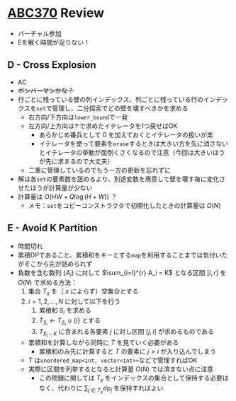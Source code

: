 # [ABC370](https://atcoder.jp/contests/abc370) Review
- バーチャル参加
- Eを解く時間が足りない！

## D - Cross Explosion
- AC
- ~~ボンバーマンかな？~~
- 行ごとに残っている壁の列インデックス、列ごとに残っている行のインデックスを`set`で管理し、二分探索でどの壁を壊すべきかを求める
  - 右方向/下方向は`lower_bound`で一発
  - 左方向/上方向は↑で求めたイテレータを1つ戻せばOK
    - あらかじめ番兵として $0$ を加えておくとイテレータの扱いが楽
    - イテレータを使って要素を`erase`するときは大きい方を先に消さないとイテレータの挙動が面倒くさくなるので注意（今回は大きいほうが先に求まるので大丈夫）
  - 二重に管理しているのでもう一方の更新を忘れずに
- 解は各`set`の要素数を舐めるより、別途変数を用意して壁を壊す毎に変化させたほうが計算量が少ない
- 計算量は $O(HW + Q \log (H + W))$ ？
  - メモ：`set`をコピーコンストラクタで初期化したときの計算量は $O(N)$

## E - Avoid K Partition
- 時間切れ
- 累積DPであること、累積和をキーとする`map`を利用することまでは気付いたがそこから先が詰められず
- 負数を含む数列 $\{A_i\}$ に対して $\sum_{i=l}^{r} A_i = K$ となる区間 $[l, r]$ を $O(N)$ で求める方法：
    1. 集合 $T_x$ を（ $x$ によらず）空集合とする
    1. $i = 1, 2, \dots, N$ に対して以下を行う
        1. 累積和 $S_i$ を求める
        1. $T_{S_i} \gets T_{S_i} \cup \{ i \}$ とする
        1. $T_{S_i - K}$ に含まれる各要素 $j$ に対し区間 $[j, i]$ が求めるものである
    - 累積和を計算しながら同時に $T$ を見ていく必要がある
        - 累積和のみ先に計算すると $T$ の要素に $j > i$ が入り込んでしまう
    - $T$ は`unordered_map<int, vector<int>>`などで管理すればOK
    - 実際に区間を列挙するとなると計算量 $O(N)$ では済まない点に注意
        - この問題に関しては $T_x$ をインデックスの集合として保持する必要はなく、代わりに $\sum_{j \in T_x} \mathrm{dp}_j$ を保持すればよい
